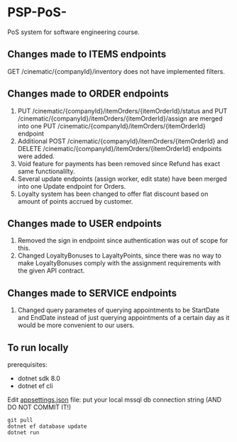 # PSP-PoS-

PoS system for software engineering course.

## Changes made to ITEMS endpoints

GET /cinematic/{companyId}/inventory does not have implemented filters.

## Changes made to ORDER endpoints

1. PUT /cinematic/{companyId}/itemOrders/{itemOrderId}/status and PUT /cinematic/{companyId}/itemOrders/{itemOrderId}/assign are merged into one PUT /cinematic/{companyId}/itemOrders/{itemOrderId} endpoint
2. Additional POST /cinematic/{companyId}/itemOrders/{itemOrderId} and DELETE /cinematic/{companyId}/itemOrders/{itemOrderId} endpoints were added.
3. Void feature for payments has been removed since Refund has exact same functionalilty.
4. Several update endpoints (assign worker, edit state) have been merged into one Update endpoint for Orders.
5. Loyalty system has been changed to offer flat discount based on amount of points accrued by customer.

## Changes made to USER endpoints

1. Removed the sign in endpoint since authentication was out of scope for this.
2. Changed LoyaltyBonuses to LayaltyPoints, since there was no way to make LoyaltyBonuses comply with the assignment requirements with the given API contract.

## Changes made to SERVICE endpoints

1. Changed query parametes of querying appointments to be StartDate and EndDate instead of just querying appointments of a certain day as it would be more convenient to our users.

## To run locally

prerequisites:

- dotnet sdk 8.0
- dotnet ef cli

Edit [appsettings.json](./PspPos/appsettings.json) file: put your local mssql db connection string (AND DO NOT COMMIT IT!)

```
git pull
dotnet ef database update
dotnet run
```
